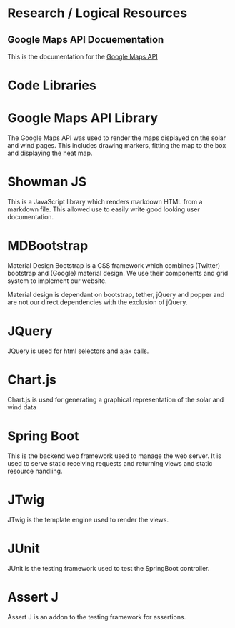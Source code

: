 # Research / Logical Resources
## Google Maps API Docuementation
This is the documentation for the [Google Maps API](https://developers.google.com/maps/)

# Code Libraries
# Google Maps API Library
The Google Maps API was used to render the maps displayed on the solar and wind pages. This includes drawing markers, fitting the map to the box and displaying the heat map.

# Showman JS
This is a JavaScript library which renders markdown HTML from a markdown file. This allowed use to easily write good looking user documentation.

# MDBootstrap
Material Design Bootstrap is a CSS framework which combines (Twitter) bootstrap and (Google) material design. We use their components and grid system to implement our website.

Material design is dependant on bootstrap, tether, jQuery and popper and are not our direct dependencies with the exclusion of jQuery.

# JQuery
JQuery is used for html selectors and ajax calls.

# Chart.js
Chart.js is used for generating a graphical representation of the solar and wind data

# Spring Boot
This is the backend web framework used to manage the web server. It is used to serve static receiving requests and returning views and static resource handling.

# JTwig
JTwig is the template engine used to render the views.

# JUnit
JUnit is the testing framework used to test the SpringBoot controller.

# Assert J
Assert J is an addon to the testing framework for assertions.